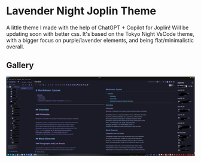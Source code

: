 # Lavender Night Joplin Theme

A little theme I made with the help of ChatGPT + Copilot for Joplin! Will be updating soon with better css. It's based on the Tokyo Night VsCode theme, with a bigger focus on purple/lavender elements, and being flat/minimalistic overall.

## Gallery
![Showcase Image 1](/images/image1.png)
